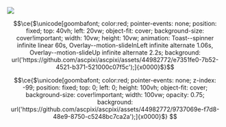 <!-- check out my simple APNG/GIF video-to-ASCII converter, which was used to make this fancy readme! -->
<!-- https://github.com/ascpixi/video-to-ascii -->

<a href="#user-profile-frame">
    <img src="https://raw.githubusercontent.com/ascpixi/ascpixi/main/terminal.svg">
</a>

<!-- nikospin = https://github.com/ascpixi/ascpixi/assets/44982772/e7351fe0-7b52-4521-b371-521000c07f5c -->

```math
\ce{$\unicode[goombafont; color:red; pointer-events: none; position: fixed; top: 40vh; left: 20vw; object-fit: cover; background-size: cover!important; width: 10vw; height: 10vw; animation: Toast--spinner infinite linear 60s, Overlay--motion-slideInLeft infinite alternate 1.06s, Overlay--motion-slideUp infinite alternate 2.2s; background: url('https://github.com/ascpixi/ascpixi/assets/44982772/e7351fe0-7b52-4521-b371-521000c07f5c');]{x0000}$}
```

```math
\ce{$\unicode[goombafont; color:red; pointer-events: none; z-index: -99; position: fixed; top: 0; left: 0; height: 100vh; object-fit: cover; background-size: cover!important; width: 100vw; opacity: 0.75; background: url('https://github.com/ascpixi/ascpixi/assets/44982772/9737069e-f7d8-48e9-8750-c5248bc7ca2a');]{x0000}$}
